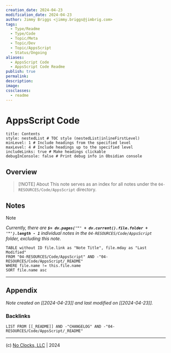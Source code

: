 ```yaml
---
creation_date: 2024-04-23
modification_date: 2024-04-23
author: Jimmy Briggs <jimmy.briggs@jimbrig.com>
tags:
  - Type/Readme
  - Type/Code
  - Topic/Meta
  - Topic/Dev
  - Topic/AppsScript
  - Status/Ongoing
aliases:
  - AppsScript Code
  - AppsScript Code Readme
publish: true
permalink:
description:
image:
cssclasses:
  - readme
---
```



# AppsScript Code

```table-of-contents
title: Contents 
style: nestedList # TOC style (nestedList|inlineFirstLevel)
minLevel: 1 # Include headings from the specified level
maxLevel: 4 # Include headings up to the specified level
includeLinks: true # Make headings clickable
debugInConsole: false # Print debug info in Obsidian console
```

## Overview

> [!NOTE] About
> This note serves as an index for all notes under the `04-RESOURCES/Code/AppsScript` directory.

## Notes

> [!NOTE]
> *Currently, there are **`$= dv.pages('"' + dv.current().file.folder + '"').length - 1`**  individual notes in the `04-RESOURCES/Code/AppsScript` folder, excluding this note.*

```dataview
TABLE without ID file.link as "Note Title", file.mday as "Last Modified"
FROM "04-RESOURCES/Code/AppsScript" AND -"04-RESOURCES/Code/AppsScript/_README"
WHERE file.name != this.file.name
SORT file.name asc
```

***

## Appendix

*Note created on [[2024-04-23]] and last modified on [[2024-04-23]].*

### Backlinks

```dataview
LIST FROM [[_README]] AND -"CHANGELOG" AND -"04-RESOURCES/Code/AppsScript/_README"
```

***

(c) [No Clocks, LLC](https://github.com/noclocks) | 2024